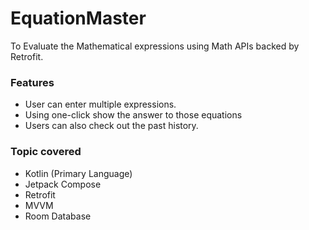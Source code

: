 # EquationMaster

To Evaluate the Mathematical expressions using Math APIs backed by Retrofit.


### Features
- User can enter multiple expressions. 
- Using one-click show the answer to those equations
- Users can also check out the past history.

### Topic covered
- Kotlin (Primary Language)
- Jetpack Compose
- Retrofit
- MVVM
- Room Database
